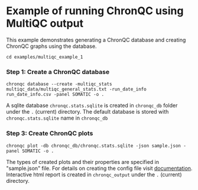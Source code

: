 # Example of running ChronQC using MultiQC output

This example demonstrates generating a ChronQC database and creating ChronQC graphs using the database. 

`cd examples/multiqc_example_1`

### Step 1: Create a ChronQC database
`chronqc database --create -multiqc_stats multiqc_data/multiqc_general_stats.txt -run_date_info run_date_info.csv -panel SOMATIC -o .`

A sqlite database `chronqc.stats.sqlite` is created in  `chronqc_db` folder  under the `.` (current) directory. 
The default database is stored with `chronqc.stats.sqlite` name in `chronqc_db`

### Step 3: Create ChronQC plots

`chronqc plot -db chronqc_db/chronqc.stats.sqlite -json sample.json -panel SOMATIC -o .`

The types of created plots and their properties are specified in "sample.json" file. For details on creating the config file visit [documentation](https://chronqc.readthedocs.io/en/latest/plots/plot_options.html).
Interactive html report is created in `chronqc_output` under the `.` (current) directory.

